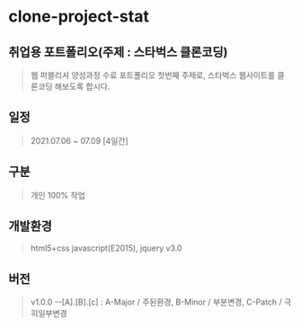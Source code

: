 # clone-project-stat
## 취업용 포트폴리오(주제 :  스타벅스 클론코딩)
>웹 퍼블리셔 양성과정 수료 포트폴리오 첫번째 주제로, 스타벅스 웹사이트를 클론코딩 해보도록 합시다.

## 일정 
>2021.07.06 ~ 07.09 [4일간]

## 구분
>개인 100% 작업

## 개발환경
>html5+css
>javascript(E2015), jquery v3.0

## 버전
>v1.0.0
--[A].[B].[c] : A-Major / 주된환경, B-Minor / 부분변경, C-Patch / 극히일부변경
